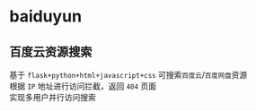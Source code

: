 # baiduyun
百度云资源搜索
--------------------------------------------
基于 `flask+python+html+javascript+css` 可搜索`百度云`/`百度网盘`资源<br>
根据 `IP` 地址进行访问拦截，返回 `404` 页面<br>
实现多用户并行访问搜索
